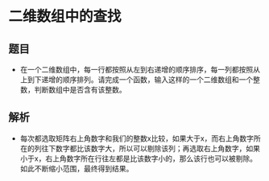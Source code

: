 # 二维数组中的查找

## 题目

- 在一个二维数组中，每一行都按照从左到右递增的顺序排序，每一列都按照从上到下递增的顺序排列。请完成一个函数，输入这样的一个二维数组和一个整数，判断数组中是否含有该整数。

## 解析

- 每次都选取矩阵右上角数字和我们的整数x比较，如果大于x，而右上角数字所在的列往下数字都比该数字大，所以可以剔除该列；再选取右上角数字，如果小于x，右上角数字所在行往左都是比该数字小的，那么该行也可以被剔除。如此不断缩小范围，最终得到结果。
